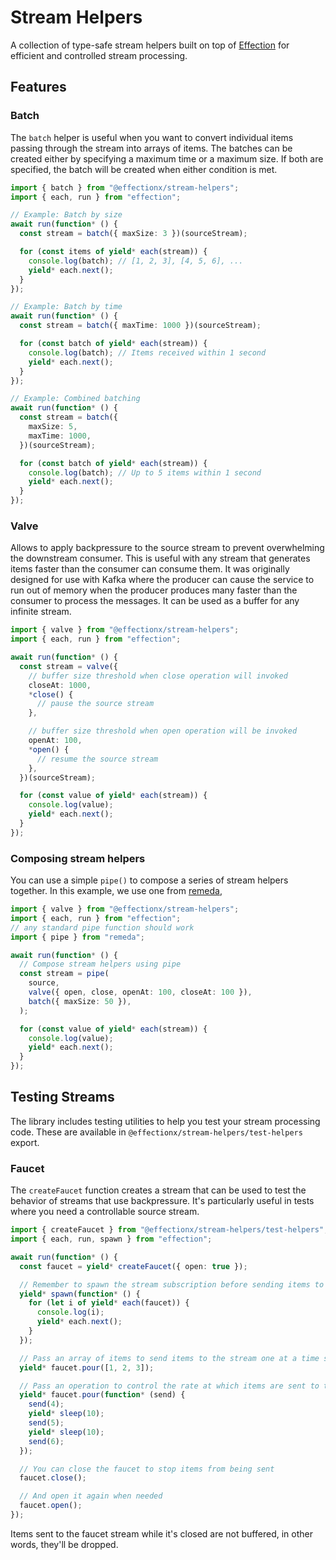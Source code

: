 # Stream Helpers

A collection of type-safe stream helpers built on top of
[Effection](https://github.com/thefrontside/effection) for efficient and
controlled stream processing.

## Features

### Batch

The `batch` helper is useful when you want to convert individual items passing
through the stream into arrays of items. The batches can be created either by
specifying a maximum time or a maximum size. If both are specified, the batch
will be created when either condition is met.

```typescript
import { batch } from "@effectionx/stream-helpers";
import { each, run } from "effection";

// Example: Batch by size
await run(function* () {
  const stream = batch({ maxSize: 3 })(sourceStream);

  for (const items of yield* each(stream)) {
    console.log(batch); // [1, 2, 3], [4, 5, 6], ...
    yield* each.next();
  }
});

// Example: Batch by time
await run(function* () {
  const stream = batch({ maxTime: 1000 })(sourceStream);

  for (const batch of yield* each(stream)) {
    console.log(batch); // Items received within 1 second
    yield* each.next();
  }
});

// Example: Combined batching
await run(function* () {
  const stream = batch({
    maxSize: 5,
    maxTime: 1000,
  })(sourceStream);

  for (const batch of yield* each(stream)) {
    console.log(batch); // Up to 5 items within 1 second
    yield* each.next();
  }
});
```

### Valve

Allows to apply backpressure to the source stream to prevent overwhelming the
downstream consumer. This is useful with any stream that generates items faster
than the consumer can consume them. It was originally designed for use with
Kafka where the producer can cause the service to run out of memory when the
producer produces many faster than the consumer to process the messages. It can
be used as a buffer for any infinite stream.

```typescript
import { valve } from "@effectionx/stream-helpers";
import { each, run } from "effection";

await run(function* () {
  const stream = valve({
    // buffer size threshold when close operation will invoked
    closeAt: 1000,
    *close() {
      // pause the source stream
    },

    // buffer size threshold when open operation will be invoked
    openAt: 100,
    *open() {
      // resume the source stream
    },
  })(sourceStream);

  for (const value of yield* each(stream)) {
    console.log(value);
    yield* each.next();
  }
});
```

### Composing stream helpers

You can use a simple `pipe()` to compose a series of stream helpers together. In
this example, we use one from [remeda](https://remedajs.com/docs/#pipe),

```typescript
import { valve } from "@effectionx/stream-helpers";
import { each, run } from "effection";
// any standard pipe function should work
import { pipe } from "remeda";

await run(function* () {
  // Compose stream helpers using pipe
  const stream = pipe(
    source,
    valve({ open, close, openAt: 100, closeAt: 100 }),
    batch({ maxSize: 50 }),
  );

  for (const value of yield* each(stream)) {
    console.log(value);
    yield* each.next();
  }
});
```

## Testing Streams

The library includes testing utilities to help you test your stream processing
code. These are available in `@effectionx/stream-helpers/test-helpers` export.

### Faucet

The `createFaucet` function creates a stream that can be used to test the
behavior of streams that use backpressure. It's particularly useful in tests
where you need a controllable source stream.

```typescript
import { createFaucet } from "@effectionx/stream-helpers/test-helpers";
import { each, run, spawn } from "effection";

await run(function* () {
  const faucet = yield* createFaucet({ open: true });

  // Remember to spawn the stream subscription before sending items to the stream
  yield* spawn(function* () {
    for (let i of yield* each(faucet)) {
      console.log(i);
      yield* each.next();
    }
  });

  // Pass an array of items to send items to the stream one at a time synchronously
  yield* faucet.pour([1, 2, 3]);

  // Pass an operation to control the rate at which items are sent to the stream
  yield* faucet.pour(function* (send) {
    send(4);
    yield* sleep(10);
    send(5);
    yield* sleep(10);
    send(6);
  });

  // You can close the faucet to stop items from being sent
  faucet.close();

  // And open it again when needed
  faucet.open();
});
```

Items sent to the faucet stream while it's closed are not buffered, in other
words, they'll be dropped.
